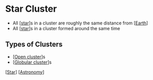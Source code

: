 # Star Cluster

- All [[star]]s in a cluster are roughly the same distance from [[Earth]]
- All [[star]]s in a cluster formed around the same time

## Types of Clusters

- [[Open cluster]]s
- [[Globular cluster]]s

[[Star]] [[Astronomy]]

[//begin]: # "Autogenerated link references for markdown compatibility"
[star]: star "Star"
[Earth]: earth "Earth 🜨"
[star]: star "Star"
[Open cluster]: open-cluster "Open Cluster"
[Globular cluster]: globular-cluster "Globular Cluster"
[Star]: star "Star"
[Astronomy]: astronomy "Astronomy"
[//end]: # "Autogenerated link references"